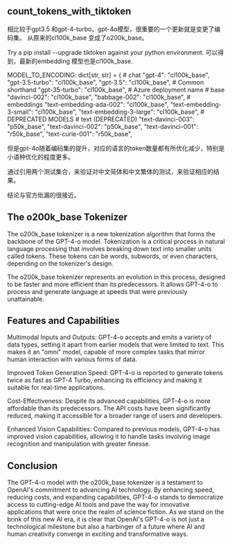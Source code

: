 ## count_tokens_with_tiktoken

相比较于gpt3.5 和gpt-4-turbo，gpt-4o模型，很重要的一个更新就是变更了编码集。
从原来的cl100k_base 变成了o200k_base。

Try a pip install --upgrade tiktoken against your python environment.
可以得到，最新的embedding 模型也是cl100k_base.

MODEL_TO_ENCODING: dict[str, str] = {
    # chat
    "gpt-4": "cl100k_base",
    "gpt-3.5-turbo": "cl100k_base",
    "gpt-3.5": "cl100k_base",  # Common shorthand
    "gpt-35-turbo": "cl100k_base",  # Azure deployment name
    # base
    "davinci-002": "cl100k_base",
    "babbage-002": "cl100k_base",
    # embeddings
    "text-embedding-ada-002": "cl100k_base",
    "text-embedding-3-small": "cl100k_base",
    "text-embedding-3-large": "cl100k_base",
    # DEPRECATED MODELS
    # text (DEPRECATED)
    "text-davinci-003": "p50k_base",
    "text-davinci-002": "p50k_base",
    "text-davinci-001": "r50k_base",
    "text-curie-001": "r50k_base",


但是gpt-4o随着编码集的提升，对应的语言的token数量都有所优化减少，特别是小语种优化的程度更多。

通过引用两个测试集合，来验证对中文简体和中文繁体的测试，来验证相应的结果。

结论与官方纰漏的很接近。


## The o200k_base Tokenizer 

The o200k_base tokenizer is a new tokenization algorithm that forms the backbone of the GPT-4-o model. Tokenization is a critical process in natural language processing that involves breaking down text into smaller units called tokens. These tokens can be words, subwords, or even characters, depending on the tokenizer's design. 

The o200k_base tokenizer represents an evolution in this process, designed to be faster and more efficient than its predecessors. It allows GPT-4-o to process and generate language at speeds that were previously unattainable. 

## Features and Capabilities 

Multimodal Inputs and Outputs: GPT-4-o accepts and emits a variety of data types, setting it apart from earlier models that were limited to text. This makes it an "omni" model, capable of more complex tasks that mirror human interaction with various forms of data. 

Improved Token Generation Speed: GPT-4-o is reported to generate tokens twice as fast as GPT-4 Turbo, enhancing its efficiency and making it suitable for real-time applications. 

Cost-Effectiveness: Despite its advanced capabilities, GPT-4-o is more affordable than its predecessors. The API costs have been significantly reduced, making it accessible for a broader range of users and developers. 

Enhanced Vision Capabilities: Compared to previous models, GPT-4-o has improved vision capabilities, allowing it to handle tasks involving image recognition and manipulation with greater finesse. 


## Conclusion 

The GPT-4-o model with the o200k_base tokenizer is a testament to OpenAI's commitment to advancing AI technology. By enhancing speed, reducing costs, and expanding capabilities, GPT-4-o stands to democratize access to cutting-edge AI tools and pave the way for innovative applications that were once the realm of science fiction. As we stand on the brink of this new AI era, it is clear that OpenAI's GPT-4-o is not just a technological milestone but also a harbinger of a future where AI and human creativity converge in exciting and transformative ways. 

 
